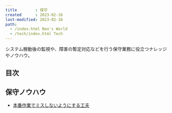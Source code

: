 ```yaml
---
title        : 保守
created      : 2023-02-16
last-modified: 2023-02-16
path:
  - /index.html Neo's World
  - /tech/index.html Tech
---
```


システム稼動後の監視や、障害の暫定対応などを行う保守業務に役立つナレッジやノウハウ。


## 目次


## 保守ノウハウ

- [本番作業でミスしないようにする工夫](./safety-production-operation.html)
